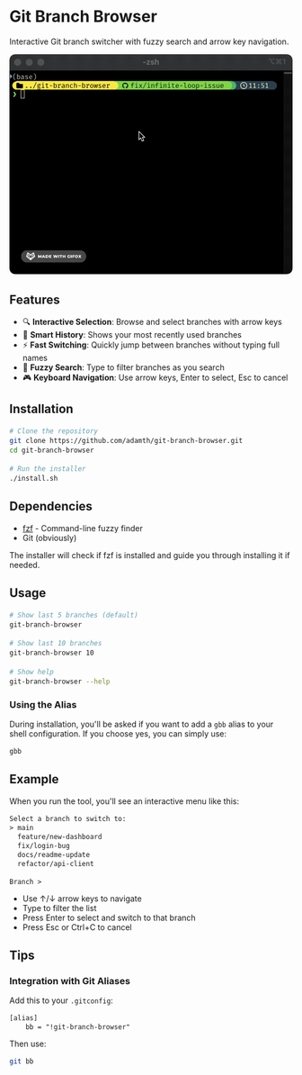 # Git Branch Browser

Interactive Git branch switcher with fuzzy search and arrow key navigation.

<p align="center">
  <img src="docs/demo.gif" alt="Git Branch Browser Demo" width="600"/>
</p>

## Features

- 🔍 **Interactive Selection**: Browse and select branches with arrow keys
- 🧠 **Smart History**: Shows your most recently used branches
- ⚡ **Fast Switching**: Quickly jump between branches without typing full names
- 🔄 **Fuzzy Search**: Type to filter branches as you search
- 🎮 **Keyboard Navigation**: Use arrow keys, Enter to select, Esc to cancel

## Installation

```bash
# Clone the repository
git clone https://github.com/adamth/git-branch-browser.git
cd git-branch-browser

# Run the installer
./install.sh
```

## Dependencies

- [fzf](https://github.com/junegunn/fzf) - Command-line fuzzy finder
- Git (obviously)

The installer will check if fzf is installed and guide you through installing it if needed.

## Usage

```bash
# Show last 5 branches (default)
git-branch-browser

# Show last 10 branches
git-branch-browser 10

# Show help
git-branch-browser --help
```

### Using the Alias

During installation, you'll be asked if you want to add a `gbb` alias to your shell configuration. If you choose yes, you can simply use:

```bash
gbb
```

## Example

When you run the tool, you'll see an interactive menu like this:

```
Select a branch to switch to:
> main
  feature/new-dashboard
  fix/login-bug
  docs/readme-update
  refactor/api-client

Branch > 
```

- Use ↑/↓ arrow keys to navigate
- Type to filter the list
- Press Enter to select and switch to that branch
- Press Esc or Ctrl+C to cancel

## Tips

### Integration with Git Aliases

Add this to your `.gitconfig`:

```
[alias]
    bb = "!git-branch-browser"
```

Then use:

```bash
git bb
```
